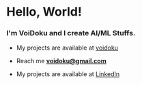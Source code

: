<h1 align="left">Hello, World!</h1>
<h3 align="left">I'm VoiDoku and I create AI/ML Stuffs.</h3>

- My projects are available at [voidoku](voidoku.github.io)

- Reach me **voidoku@gmail.com**
-  My projects are available at [LinkedIn](https://linkedin.com/in/voidoku)

</p>

